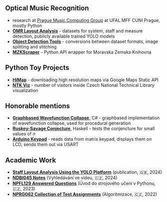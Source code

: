 ## Optical Music Recognition

- research at [Prague Music Computing Group](https://ufal.mff.cuni.cz/pmcg) at UFAL MFF CUNI Prague, mostly Python
- [**OMR Layout Analysis**](https://github.com/v-dvorak/omr-layout-analysis) - datasets for system, staff and measure detection, publicly available trained YOLO models
- [**Object Detection Tools**](https://github.com/v-dvorak/od-tools) - conversions between dataset formats, image splitting and stitching
- [**MZKScraper**](https://github.com/v-dvorak/mzkscraper) - Python API wrapper for Moravska Zemska Knihovna

## Python Toy Projects

- [**HiMap**](https://github.com/v-dvorak/himap) - downloading high resolution maps via Google Maps Static API
- [**NTK Viz**](https://github.com/v-dvorak/ntk-viz) - number of visitors inside Czech National Technical Library visualization

## Honorable mentions

- [**Graphbased Wavefunction Collapse**](https://github.com/v-dvorak/graphbased-wfc), C# - graphbased implementation of wavefunction collapse, used for procedural generation
- [**Ruskey-Savage Conjecture**](https://github.com/v-dvorak/ruskey-savage-conjecture), Haskell - tests the conjencture for small values of *n*
- [**Arduino Keypad**](https://github.com/v-dvorak/arduino-keypad) - reads data from matrix keypad, displays them on LCD, sends them out via USART

## Academic Work

- [**Staff Layout Analysis Using the YOLO Platform**](https://arxiv.org/abs/2411.15741) (publication, 🇬🇧, 2024)
- [**NDBI045 Notes**](https://github.com/v-dvorak/ndbi045-notes) (Vyhledávání ve videu, 🇨🇿, 2024)
- [**NPFL129 Answered Questions**](https://github.com/v-dvorak/npfl129-answers) (Úvod do strojového učení v Pythonu, 🇨🇿, 2023)
- [**NPRG062 Collection of Test Assignments**](https://github.com/v-dvorak/nprg062-exam) (Algoritmizace, 🇨🇿, 2022)
